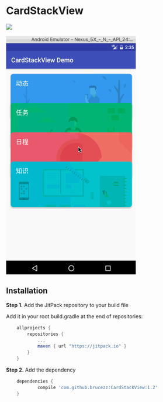# CardStackView

[![](https://jitpack.io/v/brucezz/CardStackView.svg)](https://jitpack.io/#brucezz/CardStackView)

![](card.gif)

## Installation

**Step 1.** Add the JitPack repository to your build file

Add it in your root build.gradle at the end of repositories:

```groovy
	allprojects {
		repositories {
			...
			maven { url "https://jitpack.io" }
		}
	}
```

**Step 2.** Add the dependency

```groovy
	dependencies {
	        compile 'com.github.brucezz:CardStackView:1.2'
	}
```
